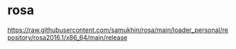 # rosa
https://raw.githubusercontent.com/samukhin/rosa/main/loader_personal/repository/rosa2016.1/x86_64/main/release
